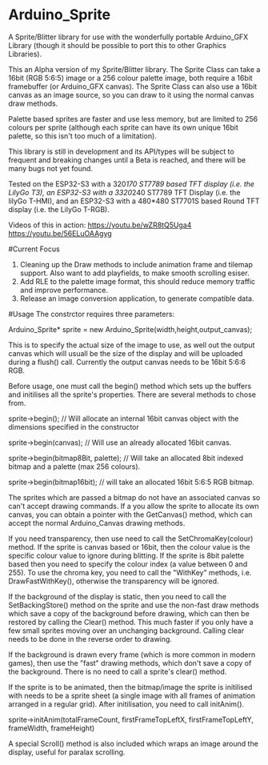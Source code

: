 # Arduino_Sprite
A Sprite/Blitter library for use with the wonderfully portable Arduino_GFX Library (though it should be possible to port this to other Graphics Libraries). 

This an Alpha version of my Sprite/Blitter library. The Sprite Class can take a 16bit (RGB 5:6:5) image or a 256 colour palette image, both require a 16bit framebuffer (or Arduino_GFX canvas). The Sprite Class can also use a 16bit canvas as an image source, so you can draw to it using the normal canvas draw methods.

Palette based sprites are faster and use less memory, but are limited to 256 colours per sprite (although each sprite can have its own unique 16bit palette, so this isn't too much of a limitation). 

This library is still in development and its API/types will be subject to frequent and breaking changes until a Beta is reached, and there will be many bugs not yet found.

Tested on the ESP32-S3 with a 320*170 ST7789 based TFT display (i.e. the LilyGo T3), an ESP32-S3 with a 3320*240 ST7789 TFT Display (i.e. the lilyGo T-HMI), and an ESP32-S3 with a 480*480 ST7701S based Round TFT display (i.e. the LilyGo T-RGB).

Videos of this in action:
https://youtu.be/wZR8tQ5Uga4
https://youtu.be/56ELuOAAgyg

#Current Focus
1. Cleaning up the Draw methods to include animation frame and tilemap support. Also want to add playfields, to make smooth scrolling esiser.
2. Add RLE to the palette image format, this should reduce memory traffic and improve performance.
3. Release an image conversion application, to generate compatible data.

#Usage
The constrctor requires three parameters:

Arduino_Sprite* sprite = new Arduino_Sprite(width,height,output_canvas);

This is to specify the actual size of the image to use, as well out the output canvas which will usuall be the size of the display and will be uploaded during a flush() call. Currently the output canvas needs to be 16bit 5:6:6 RGB.

Before usage, one must call the begin() method which sets up the buffers and initilises all the sprite's properties. There are several methods to chose from.

sprite->begin(); // Will allocate an internal 16bit canvas object with the dimensions specified in the constructor

sprite->begin(canvas); // Will use an already allocated 16bit canvas.

sprite->begin(bitmap8Bit, palette); // Will take an allocated 8bit indexed bitmap and a palette (max 256 colours).

sprite->begin(bitmap16bit); // will take an allocated 16bit 5:6:5 RGB bitmap.

The sprites which are passed a bitmap do not have an associated canvas so can't accept drawing commands. If a you allow the sprite to allocate its own canvas, you can obtain a pointer with the GetCanvas() method, which can accept the normal Arduino_Canvas drawing methods.

If you need transparency, then use need to call the SetChromaKey(colour) method. If the sprite is canvas based or 16bit, then the colour value is the specific colour value to ignore during blitting. If the sprite is 8bit palette based then you need to specify the colour index (a value between 0 and 255). To use the chroma key, you need to call the "WithKey" methods, i.e. DrawFastWithKey(), otherwise the transparency will be ignored.


If the background of the display is static, then you need to call the SetBackingStore() method on the sprite and use the non-fast draw methods which save a copy of the background before drawing, which can then be restored by calling the Clear() method. This much faster if you only have a few small sprites moving over an unchanging background. Calling clear needs to be done in the reverse order to drawing.

If the background is drawn every frame (which is more common in modern games), then use the "fast" drawing methods, which don't save a copy of the background. There is no need to call a sprite's clear() method.

If the sprite is to be animated, then the bitmap/image the sprite is initilised with needs to be a sprite sheet (a single image with all frames of animation arranged in a regular grid). After initilisation, you need to call initAnim().

sprite->initAnim(totalFrameCount, firstFrameTopLeftX, firstFrameTopLeftY, frameWidth, frameHeight)

A special Scroll() method is also included which wraps an image around the display, useful for paralax scrolling.
